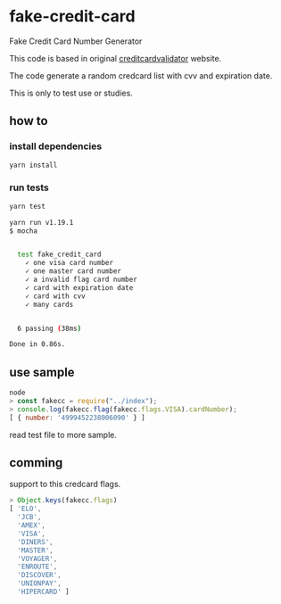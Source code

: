# fake-credit-card
Fake Credit Card Number Generator

This code is  based in original [creditcardvalidator](http://creditcardvalidator.org) website.

The code generate a random credcard list with cvv and expiration date.

This is only to test use or studies.

## how to

### install dependencies

```bash
yarn install
```

### run tests

```bash
yarn test

yarn run v1.19.1
$ mocha


  test fake_credit_card
    ✓ one visa card number
    ✓ one master card number
    ✓ a invalid flag card number
    ✓ card with expiration date
    ✓ card with cvv
    ✓ many cards


  6 passing (38ms)

Done in 0.86s.
```

## use sample

```javascript
node
> const fakecc = require("../index");
> console.log(fakecc.flag(fakecc.flags.VISA).cardNumber);
[ { number: '4999452238006090' } ]
```
read test file to more sample.

## comming

support to this credcard flags.
```javascript
> Object.keys(fakecc.flags)
[ 'ELO',
  'JCB',
  'AMEX',
  'VISA',
  'DINERS',
  'MASTER',
  'VOYAGER',
  'ENROUTE',
  'DISCOVER',
  'UNIONPAY',
  'HIPERCARD' ]
```